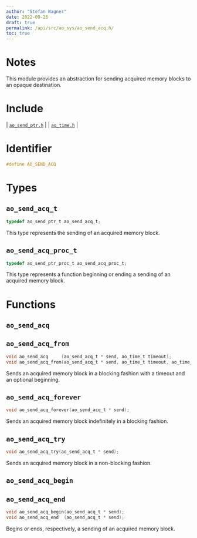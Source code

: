 ```yaml
---
author: "Stefan Wagner"
date: 2022-09-26
draft: true
permalink: /api/src/ao_sys/ao_send_acq.h/
toc: true
---
```


# Notes

This module provides an abstraction for sending acquired memory blocks to an opaque destination.

# Include

| [`ao_send_ptr.h`](ao_send_ptr.h.md) |
| [`ao_time.h`](ao_time.h.md) |

# Identifier

```c
#define AO_SEND_ACQ
```

# Types

## `ao_send_acq_t`

```c
typedef ao_send_ptr_t ao_send_acq_t;
```

This type represents the sending of an acquired memory block.

## `ao_send_acq_proc_t`

```c
typedef ao_send_ptr_proc_t ao_send_acq_proc_t;
```

This type represents a function beginning or ending a sending of an acquired memory block.

# Functions

## `ao_send_acq`
## `ao_send_acq_from`

```c
void ao_send_acq     (ao_send_acq_t * send, ao_time_t timeout);
void ao_send_acq_from(ao_send_acq_t * send, ao_time_t timeout, ao_time_t beginning);
```

Sends an acquired memory block in a blocking fashion with a timeout and an optional beginning.

## `ao_send_acq_forever`

```c
void ao_send_acq_forever(ao_send_acq_t * send);
```

Sends an acquired memory block indefinitely in a blocking fashion.

## `ao_send_acq_try`

```c
void ao_send_acq_try(ao_send_acq_t * send);
```

Sends an acquired memory block in a non-blocking fashion.

## `ao_send_acq_begin`
## `ao_send_acq_end`

```c
void ao_send_acq_begin(ao_send_acq_t * send);
void ao_send_acq_end  (ao_send_acq_t * send);
```

Begins or ends, respectively, a sending of an acquired memory block.
